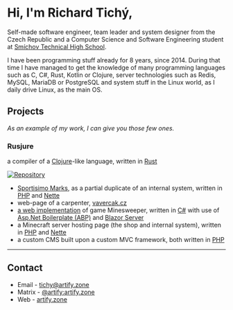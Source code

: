 # Hi, I'm Richard Tichý,

Self-made software engineer, team leader and system designer from the Czech Republic and
a Computer Science and Software Engineering student at [Smíchov Technical High School](https://www.ssps.cz/).

I have been programming stuff already for 8 years, since 2014. During that time I have managed to get the knowledge of
many programming languages such as C, C#, Rust, Kotlin or Clojure, server technologies such as Redis, MySQL, MariaDB or
PostgreSQL and system stuff in the Linux world, as I daily drive Linux, as the main OS.

## Projects

*As an example of my work, I can give you those few ones.*

### Rusjure

a compiler of a [Clojure](https://clojure.org/)-like language, written in [Rust](https://www.rust-lang.org/)

[![Repository](https://github-readme-stats.vercel.app/api/pin/?username=rusjure&theme=transparent&repo=rusjure)](https://github.com/rusjure/rusjure)

- [Sportisimo Marks](https://github.com/ArtifyCZ/sportisimo-marks), as a partial duplicate of an internal system,
written in [PHP](https://www.php.net/) and [Nette](https://nette.org/)
- web-page of a carpenter, [vavercak.cz](https://vavercak.cz/)
- [a web implementation](https://github.com/ArtifyCZ/minesweeper) of game Minesweeper,
written in [C#](https://learn.microsoft.com/en-us/dotnet/csharp/) with use of
[Asp.Net Boilerplate (ABP)](https://abp.io/) and
[Blazor Server](https://learn.microsoft.com/en-us/aspnet/core/blazor/hosting-models?view=aspnetcore-7.0)
- a Minecraft server hosting page (the shop and internal system),
written in [PHP](https://www.php.net/) and [Nette](https://nette.org/)
- a custom CMS built upon a custom MVC framework, both written in [PHP](https://www.php.net/)

---

## Contact

- Email - tichy@artify.zone
- Matrix - [@artify:artify.zone](https://matrix.to/#/@artify:artify.zone)
- Web - [artify.zone](https://artify.zone/)
